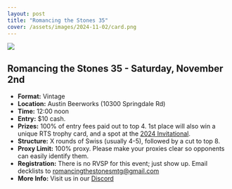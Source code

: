 ```yaml
---
layout: post
title: "Romancing the Stones 35"
cover: /assets/images/2024-11-02/card.png
---
```


![]({{site.cdn_url}}/assets/images/2024-11-02/card.png)

## Romancing the Stones 35 - Saturday, November 2nd

* **Format:** Vintage
* **Location:** Austin Beerworks (10300 Springdale Rd)
* **Time:** 12:00 noon
* **Entry:** $10 cash.
* **Prizes:** 100% of entry fees paid out to top 4. 1st place will also win a unique RTS
  trophy card, and a spot at the [2024 Invitational](/invitational).
* **Structure:** X rounds of Swiss (usually 4-5), followed by a cut to top 8.
* **Proxy Limit:** 100% proxy. Please make your proxies clear so opponents can easily
  identify them.
* **Registration:** There is no RVSP for this event; just show up.  Email decklists to
  romancingthestonesmtg@gmail.com
* **More Info:** Visit us in our  [Discord](https://discord.gg/a9uKSEP5ya)

